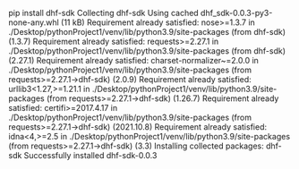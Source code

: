 pip install dhf-sdk
Collecting dhf-sdk
  Using cached dhf_sdk-0.0.3-py3-none-any.whl (11 kB)
Requirement already satisfied: nose>=1.3.7 in ./Desktop/pythonProject1/venv/lib/python3.9/site-packages (from dhf-sdk) (1.3.7)
Requirement already satisfied: requests>=2.27.1 in ./Desktop/pythonProject1/venv/lib/python3.9/site-packages (from dhf-sdk) (2.27.1)
Requirement already satisfied: charset-normalizer~=2.0.0 in ./Desktop/pythonProject1/venv/lib/python3.9/site-packages (from requests>=2.27.1->dhf-sdk) (2.0.9)
Requirement already satisfied: urllib3<1.27,>=1.21.1 in ./Desktop/pythonProject1/venv/lib/python3.9/site-packages (from requests>=2.27.1->dhf-sdk) (1.26.7)
Requirement already satisfied: certifi>=2017.4.17 in ./Desktop/pythonProject1/venv/lib/python3.9/site-packages (from requests>=2.27.1->dhf-sdk) (2021.10.8)
Requirement already satisfied: idna<4,>=2.5 in ./Desktop/pythonProject1/venv/lib/python3.9/site-packages (from requests>=2.27.1->dhf-sdk) (3.3)
Installing collected packages: dhf-sdk
Successfully installed dhf-sdk-0.0.3
